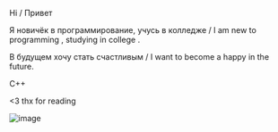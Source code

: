   Hi / Привет 
    
  Я новичёк в программирование, учусь в колледже / I am new to programming , studying in college .            
  
  В будущем хочу стать счастливым  / I want to become a happy in the future. 
  
  С++ 
  
  <3 thx for reading 
  
  ![image](https://user-images.githubusercontent.com/92443953/184135068-9f766104-b932-4ae7-b2fd-cd9bbbff3de5.png)
  
  
 

